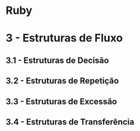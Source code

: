 # Ruby

# 3 - Estruturas de Fluxo

## 3.1 - Estruturas de Decisão

## 3.2 - Estruturas de Repetição

## 3.3 - Estruturas de Excessão

## 3.4 - Estruturas de Transferência




